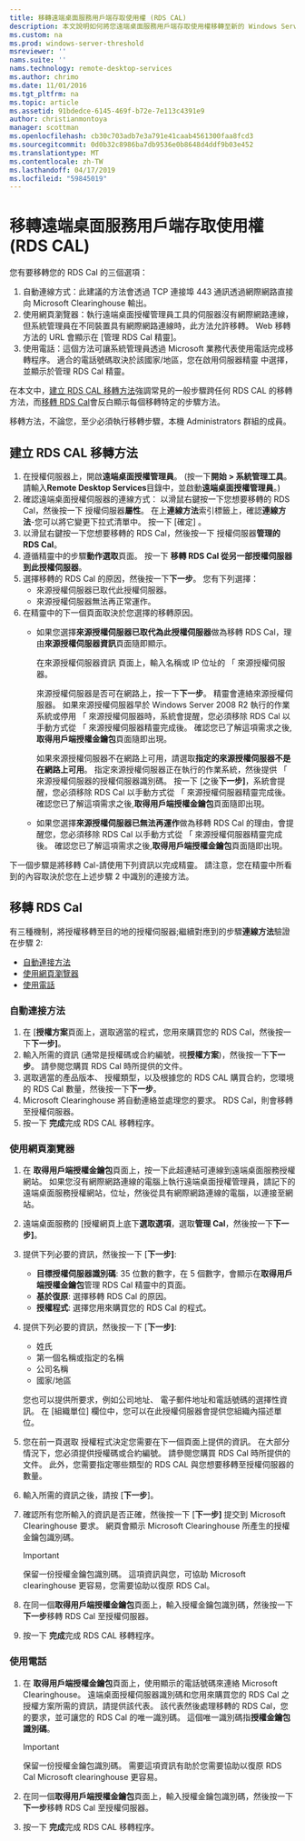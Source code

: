 ```yaml
---
title: 移轉遠端桌面服務用戶端存取使用權 (RDS CAL)
description: 本文說明如何將您遠端桌面服務用戶端存取使用權移轉至新的 Windows Server 2016 授權伺服器。
ms.custom: na
ms.prod: windows-server-threshold
msreviewer: ''
nams.suite: ''
nams.technology: remote-desktop-services
ms.author: chrimo
ms.date: 11/01/2016
ms.tgt_pltfrm: na
ms.topic: article
ms.assetid: 91bdedce-6145-469f-b72e-7e113c4391e9
author: christianmontoya
manager: scottman
ms.openlocfilehash: cb30c703adb7e3a791e41caab4561300faa8fcd3
ms.sourcegitcommit: 0d0b32c8986ba7db9536e0b8648d4ddf9b03e452
ms.translationtype: MT
ms.contentlocale: zh-TW
ms.lasthandoff: 04/17/2019
ms.locfileid: "59845019"
---
```

# <a name="migrate-your-remote-desktop-services-client-access-licenses-rds-cals"></a>移轉遠端桌面服務用戶端存取使用權 (RDS CAL)

您有要移轉您的 RDS Cal 的三個選項：
1. 自動連線方式：此建議的方法會透過 TCP 連接埠 443 通訊透過網際網路直接向 Microsoft Clearinghouse 輸出。  
2. 使用網頁瀏覽器：執行遠端桌面授權管理員工具的伺服器沒有網際網路連線，但系統管理員在不同裝置具有網際網路連線時，此方法允許移轉。 Web 移轉方法的 URL 會顯示在 [管理 RDS Cal 精靈]。 
3. 使用電話：這個方法可讓系統管理員透過 Microsoft 業務代表使用電話完成移轉程序。 適合的電話號碼取決於該國家/地區，您在啟用伺服器精靈 中選擇，並顯示於管理 RDS Cal 精靈。

在本文中，[建立 RDS CAL 移轉方法](#establish-RDS-CAL-migration-method)強調常見的一般步驟跨任何 RDS CAL 的移轉方法，而[移轉 RDS Cal](#migrate-RDS-CALs)會反白顯示每個移轉特定的步驟方法。

移轉方法，不論您，至少必須執行移轉步驟，本機 Administrators 群組的成員。


## <a name="establish-rds-cal-migration-method"></a>建立 RDS CAL 移轉方法
1. 在授權伺服器上，開啟**遠端桌面授權管理員**。 (按一下**開始 > 系統管理工具**。 請輸入**Remote Desktop Services**目錄中，並啟動**遠端桌面授權管理員**。)
2. 確認遠端桌面授權伺服器的連線方式： 以滑鼠右鍵按一下您想要移轉的 RDS Cal，然後按一下 授權伺服器**屬性**。 在上**連線方法**索引標籤上，確認**連線方法**-您可以將它變更下拉式清單中。 按一下 [確定] 。
3. 以滑鼠右鍵按一下您想要移轉的 RDS Cal，然後按一下 授權伺服器**管理的 RDS Cal**。
4. 遵循精靈中的步驟**動作選取**頁面。 按一下 **移轉 RDS Cal 從另一部授權伺服器到此授權伺服器**。
6. 選擇移轉的 RDS Cal 的原因，然後按一下**下一步**。 您有下列選擇：
    - 來源授權伺服器已取代此授權伺服器。
    - 來源授權伺服器無法再正常運作。
7. 在精靈中的下一個頁面取決於您選擇的移轉原因。
    - 如果您選擇**來源授權伺服器已取代為此授權伺服器**做為移轉 RDS Cal，理由**來源授權伺服器資訊**頁面隨即顯示。
    
       在來源授權伺服器資訊 頁面上，輸入名稱或 IP 位址的 「 來源授權伺服器。

       來源授權伺服器是否可在網路上，按一下**下一步**。 精靈會連絡來源授權伺服器。 如果來源授權伺服器早於 Windows Server 2008 R2 執行的作業系統或停用 「 來源授權伺服器時，系統會提醒，您必須移除 RDS Cal 以手動方式從 「 來源授權伺服器精靈完成後。 確認您已了解這項需求之後,**取得用戶端授權金鑰包**頁面隨即出現。

       如果來源授權伺服器不在網路上可用，請選取**指定的來源授權伺服器不是在網路上可用**。 指定來源授權伺服器正在執行的作業系統，然後提供 「 來源授權伺服器的授權伺服器識別碼。 按一下 [之後**下一步]**，系統會提醒，您必須移除 RDS Cal 以手動方式從 「 來源授權伺服器精靈完成後。 確認您已了解這項需求之後,**取得用戶端授權金鑰包**頁面隨即出現。

    - 如果您選擇**來源授權伺服器已無法再運作**做為移轉 RDS Cal 的理由，會提醒您，您必須移除 RDS Cal 以手動方式從 「 來源授權伺服器精靈完成後。 確認您已了解這項需求之後,**取得用戶端授權金鑰包**頁面隨即出現。

下一個步驟是將移轉 Cal-請使用下列資訊以完成精靈。 請注意，您在精靈中所看到的內容取決於您在上述步驟 2 中識別的連接方法。

## <a name="migrate-rds-cals"></a>移轉 RDS Cal
有三種機制，將授權移轉至目的地的授權伺服器;繼續對應到的步驟**連線方法**驗證在步驟 2:
  - [自動連接方法](#Automatic-connection-method)
  - [使用網頁瀏覽器](#Using-a-web-browser)
  - [使用電話](#Using-a-telephone)

### <a name="automatic-connection-method"></a>自動連接方法
1. 在 [**授權方案**頁面上，選取適當的程式，您用來購買您的 RDS Cal，然後按一下**下一步]**。
2. 輸入所需的資訊 (通常是授權碼或合約編號，視**授權方案**)，然後按一下**下一步**。 請參閱您購買 RDS Cal 時所提供的文件。
4. 選取適當的產品版本、 授權類型，以及根據您的 RDS CAL 購買合約，您環境的 RDS Cal 數量，然後按一下**下一步**。
5. Microsoft Clearinghouse 將自動連絡並處理您的要求。 RDS Cal，則會移轉至授權伺服器。
6. 按一下 **完成**完成 RDS CAL 移轉程序。

### <a name="using-a-web-browser"></a>使用網頁瀏覽器
1. 在 **取得用戶端授權金鑰包**頁面上，按一下此超連結可連線到遠端桌面服務授權網站。
如果您沒有網際網路連線的電腦上執行遠端桌面授權管理員，請記下的 遠端桌面服務授權網站，位址，然後從具有網際網路連線的電腦，以連接至網站。 
2. 遠端桌面服務的 [授權網頁上底下**選取選項**，選取**管理 Cal**，然後按一下**下一步]**。
3. 提供下列必要的資訊，然後按一下 [**下一步]**:
    - **目標授權伺服器識別碼**: 35 位數的數字，在 5 個數字，會顯示在**取得用戶端授權金鑰包**管理 RDS Cal 精靈中的頁面。
    - **基於復原**: 選擇移轉 RDS Cal 的原因。
    - **授權程式**: 選擇您用來購買您的 RDS Cal 的程式。
4. 提供下列必要的資訊，然後按一下 [**下一步]**:
    - 姓氏
    - 第一個名稱或指定的名稱
    - 公司名稱
    - 國家/地區

    您也可以提供所要求，例如公司地址、 電子郵件地址和電話號碼的選擇性資訊。 在 [組織單位] 欄位中，您可以在此授權伺服器會提供您組織內描述單位。

5. 您在前一頁選取 授權程式決定您需要在下一個頁面上提供的資訊。 在大部分情況下，您必須提供授權碼或合約編號。 請參閱您購買 RDS Cal 時所提供的文件。 此外，您需要指定哪些類型的 RDS CAL 與您想要移轉至授權伺服器的數量。
6. 輸入所需的資訊之後，請按 [**下一步**]。
7. 確認所有您所輸入的資訊是否正確，然後按一下 [**下一步]** 提交到 Microsoft Clearinghouse 要求。 網頁會顯示 Microsoft Clearinghouse 所產生的授權金鑰包識別碼。

   > [!IMPORTANT] 
   > 保留一份授權金鑰包識別碼。 這項資訊與您，可協助 Microsoft clearinghouse 更容易，您需要協助以復原 RDS Cal。

8. 在同一個**取得用戶端授權金鑰包**頁面上，輸入授權金鑰包識別碼，然後按一下**下一步**移轉 RDS Cal 至授權伺服器。
9. 按一下 **完成**完成 RDS CAL 移轉程序。

### <a name="using-a-telephone"></a>使用電話
1. 在 **取得用戶端授權金鑰包**頁面上，使用顯示的電話號碼來連絡 Microsoft Clearinghouse。 遠端桌面授權伺服器識別碼和您用來購買您的 RDS Cal 之授權方案所需的資訊，請提供該代表。 該代表然後處理移轉的 RDS Cal，您的要求，並可讓您的 RDS Cal 的唯一識別碼。 這個唯一識別碼指**授權金鑰包識別碼**。

   > [!IMPORTANT]
   > 保留一份授權金鑰包識別碼。 需要這項資訊有助於您需要協助以復原 RDS Cal Microsoft clearinghouse 更容易。

2. 在同一個**取得用戶端授權金鑰包**頁面上，輸入授權金鑰包識別碼，然後按一下**下一步**移轉 RDS Cal 至授權伺服器。
3. 按一下 **完成**完成 RDS CAL 移轉程序。
